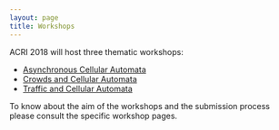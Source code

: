 ```yaml
---
layout: page
title: Workshops
---
```


ACRI 2018 will host three thematic workshops:

- [Asynchronous Cellular Automata](/ACA)
- [Crowds and Cellular Automata](/CCA)
- [Traffic and Cellular Automata](/TCA)

To know about the aim of the workshops and the submission process please consult the specific workshop pages.